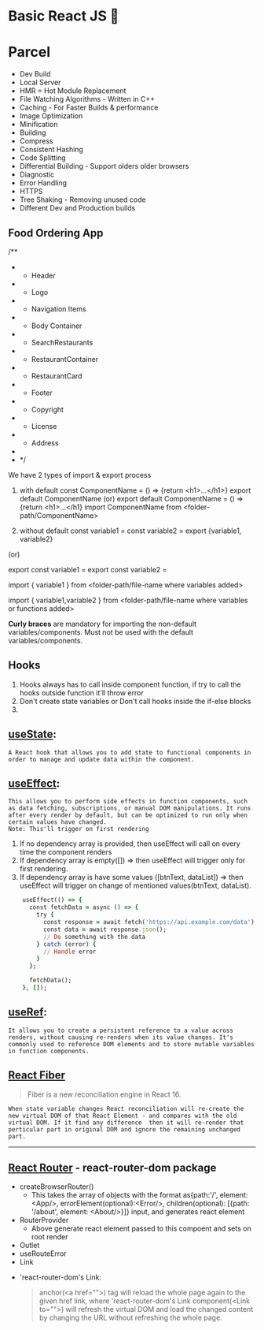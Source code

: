 # Basic React JS 🚀

# Parcel
- Dev Build
- Local Server
- HMR = Hot Module Replacement
- File Watching Algorithms - Written in C++
- Caching - For Faster Builds & performance
- Image Optimization
- Minification
- Building
- Compress
- Consistent Hashing
- Code Splitting
- Differential Building - Support olders older browsers
- Diagnostic
- Error Handling
- HTTPS
- Tree Shaking - Removing unused code
- Different Dev and Production builds



## Food Ordering App
/**
 * - Header
 *  - Logo
 *  - Navigation Items
 * - Body Container
 *  - SearchRestaurants
 *  - RestaurantContainer
 *    - RestaurantCard
 * - Footer
 *  - Copyright
 *  - License
 *  - Address
 *
 *  */

We have 2 types of import & export process
1. with default
  const ComponentName = () => {return \<h1\>...\</h1\>}
  export default ComponentName
  (or) export default ComponentName = () => {return \<h1\>...\</h1\}
  import ComponentName from <folder-path/ComponentName>

1. without default
  const variable1 = <some-value>
  const variable2 = <some-value>
  export {variable1, variable2}

  (or)

  export const variable1 = <some-value>
  export const variable2 = <some-value>

  import { variable1 } from <folder-path/file-name where variables added>

  import { variable1,variable2 } from <folder-path/file-name where variables or functions added>

  <b>Curly braces</b> are mandatory for importing the non-default variables/components.
  Must not be used with the default variables/components.

## Hooks
1. Hooks always has to call inside component function, if try to call the hooks outside function it'll throw error
2. Don't create state variables or Don't call hooks inside the if-else blocks
3. 
## [useState](https://react.dev/reference/react/useState):
    A React hook that allows you to add state to functional components in order to manage and update data within the component.
## [useEffect](https://react.dev/reference/react/useEffect):
    This allows you to perform side effects in function components, such as data fetching, subscriptions, or manual DOM manipulations. It runs after every render by default, but can be optimized to run only when certain values have changed.
    Note: This'll trigger on first rendering
  1. If no dependency array is provided, then useEffect will call on every time the component renders
  2. If dependency array is empty([]) => then useEffect will trigger only for first rendering.
  3. If dependency array is have some values ([btnText, dataList]) => then useEffect will trigger on change of mentioned values(btnText, dataList).
```ruby
    useEffect(() => {
      const fetchData = async () => {
        try {
          const response = await fetch('https://api.example.com/data');
          const data = await response.json();
          // Do something with the data
        } catch (error) {
          // Handle error
        }
      };

      fetchData();
    }, []);
```

## [useRef](https://react.dev/reference/react/useRef):
    It allows you to create a persistent reference to a value across renders, without causing re-renders when its value changes. It's commonly used to reference DOM elements and to store mutable variables in function components.


## [React Fiber](https://github.com/acdlite/react-fiber-architecture)
> Fiber is a new reconciliation engine in React 16.

    When state variable changes React reconciliation will re-create the new virtual DOM of that React Element - and compares with the old virtual DOM. If it find any difference  then it will re-render that perticular part in original DOM and ignore the remaining unchanged part.

--------------
## [React Router](https://reactrouter.com/en/main) - react-router-dom package

  - createBrowserRouter()
    - This takes the array of objects with the format as{path:'/', element: \<App\/\>, errorElement(optional):\<Error\/\>, children(optional): [{path: '/about', element: \<About/\>}]} input, and generates react element
  - RouterProvider
    - Above generate react element passed to this compoent and sets on root render
  - Outlet
  - useRouteError
  - Link

* 'react-router-dom's Link:
    > anchor(\<a href=""\>) tag will reload the whole page again to the given href link, where 'react-router-dom's Link component(\<Link to=""\>) will refresh the virtual DOM and load the changed content by changing the URL without refreshing the whole page.
